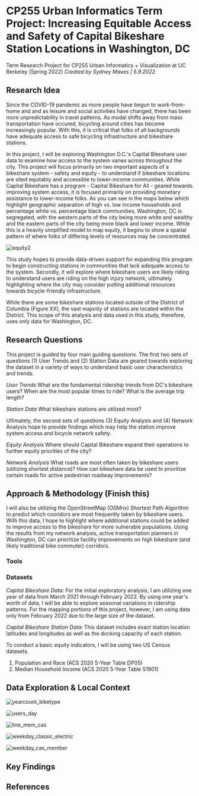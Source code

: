 # CP255 Urban Informatics Term Project: Increasing Equitable Access and Safety of Capital Bikeshare Station Locations in Washington, DC

Term Research Project for CP255 Urban Informatics + Visualization at UC Berkeley (Spring 2022)
_Created by Sydney Maves | 5.9.2022_

## Research Idea
Since the COVID-19 pandemic as more people have begun to work-from-home and and as leisure and social activities have changed, there has been more unpredictability in travel patterns. As modal shifts away from mass transportation have occured, bicycling around cities has become increasingly popular. With this, it is critical that folks of all backgrounds have adequate access to safe bicycling infrastructure and bikeshare stations.  

In this project, I will be exploring Washington D.C.'s Capital Bikeshare user data to examine how access to the system varies across throughout the city. This project will focus primarily on two important aspects of a bikeshare system - safety and equity - to understand if bikeshare locations are sited equitably and accessible to lower-income communities. While Capital Bikeshare has a program - Capital Bikeshare for All - geared towards improving system access, it is focused primarily on providing monetary assistance to lower-income folks. As you can see in the maps below which highlight geographic separation of high vs. low income households and percentage white vs. percentage black communities, Washington, DC is segregated, with the western parts of the city being more white and wealthy and the eastern parts of the city being more black and lower income. While this is a heavily simplified model to map equity, it begins to show a spatial pattern of where folks of differing levels of resources may be concentrated.  

![equity2](https://user-images.githubusercontent.com/95829239/166126866-372e6af9-cc94-440f-84aa-198a04473812.png)


This study hopes to provide data-driven support for expanding this program to begin constructing stations in communities that lack adequate access to the system. Secondly, it will explore where bikeshare users are likely riding to understand users are riding on the high injury network, ultimately highlighting where the city may consider putting additional resources towards bicycle-friendly infrastructure. 

While there are some bikeshare stations located outside of the District of Columbia (Figure XX), the vast majority of stations are located within the District. This scope of this analysis and data used in this study, therefore, uses only data for Washington, DC. 

## Research Questions
This project is guided by four main guiding questions. The first two sets of questions (1) User Trends and (2) Station Data are geared towards exploring the dataset in a variety of ways to understand basic user characteristics and trends.  

_User Trends_
What are the fundamental ridership trends from DC's bikeshare users? 
    When are the most popular times to ride? 
    What is the average trip length?
  
_Station Data_ 
What bikeshare stations are utilized most? 

Ultimately, the second sets of questions (3) Equity Analysis and (4) Network Analysis hope to provide findings which may help the station improve system access and bicycle network safety. 

_Equity Analysis_
Where should Capital Bikeshare expand their operations to further equity priorities of the city? 

_Network Analysis_
What roads are most often taken by bikeshare users (utilizing shortest distance)? How can bikeshare data be used to prioritize certain roads for active pedestrian roadway improvements?

## Approach & Methodology (Finish this)

I will also be utilizing the OpenStreetMap (OSMnx) Shortest Path Algorithm to predict which cooridors are most frequently taken by bikeshare users. With this data, I hope to highlight where additional stations could be added to improve access to the bikeshare for more vulnerable populations. Using the results from my network analysis, active transportation planners in Washington, DC can prioritize facility improvements on high bikeshare (and likely traditional bike commuter) corridors. 

### Tools

### Datasets

_Capital Bikeshare Data:_ For the initial exploratory analysis, I am utilizing one year of data from March 2021 through February 2022. By using one year's worth of data, I will be able to explore seasonal variations in ridership patterns. For the mapping portions of this project, however, I am using data only from February 2022 due to the large size of the dataset.

_Capital Bikeshare Station Data:_ This dataset includes exact station location latitudes and longitudes as well as the docking capacity of each station. 

To conduct a basic equity indicators, I will be using two US Census datasets. 
1. Population and Race (ACS 2020 5-Year Table DP05)
2. Median Household Income (ACS 2020 5-Year Table S1901)

## Data Exploration & Local Context
![yearcount_biketype](https://user-images.githubusercontent.com/95829239/166126424-4bb00a7e-f367-4f82-9e03-ee73bb1e3ad1.png)

![users_day](https://user-images.githubusercontent.com/95829239/166126426-dcb68f05-7d30-4fb4-8e3a-d64434a95016.png)

![line_mem_cas](https://user-images.githubusercontent.com/95829239/166125226-f8ebef81-f16b-423f-af47-eb9974ed554a.png)

![weekday_classic_electric](https://user-images.githubusercontent.com/95829239/166125232-7d81b058-0802-4985-a7fa-a06dd87f7711.png)

![weekday_cas_member](https://user-images.githubusercontent.com/95829239/166125761-11f6193e-4e3d-4b6b-b311-213e3208e65f.png)



## Key Findings

## References
